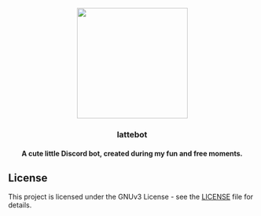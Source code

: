 <p align="center">
  <img width="225" height="225" src="https://i.imgur.com/ufq5WOM.png">
</p>
<h3 align="center">lattebot</h5>
<h4 align="center">A cute little Discord bot, created during my fun and free moments.</h5>

## License

This project is licensed under the GNUv3 License - see the [LICENSE](LICENSE.md) file for details.
